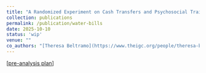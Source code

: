```yaml
---
title: "A Randomized Experiment on Cash Transfers and Psychosocial Training Program for Refugees in Kenya"
collection: publications
permalink: /publication/water-bills
date: 2025-10-10
status: 'wip'
venue: ""
co_authors: "[Theresa Beltramo](https://www.theigc.org/people/theresa-beltramo), [Antonia Delius](https://www.economics.ox.ac.uk/people/antonia-delius), [Edward Miguel](https://emiguel.econ.berkeley.edu/), [Utz Pape](https://blogs.worldbank.org/en/team/u/utz-pape), [Precious Zikhali](https://blogs.worldbank.org/en/team/p/precious-zikhali)"
---
```



[[pre-analysis plan](https://www.socialscienceregistry.org/trials/14205)]
